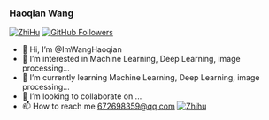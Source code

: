 ### Haoqian Wang     
[![ZhiHu](https://img.shields.io/badge/ZhiHu-知乎-blue)](https://www.zhihu.com/people/wanghaoq-23) 
[![GitHub Followers](https://github.com/ImWangHaoqian?style=social)](https://github.com/ImWangHaoqian)

- 👋 Hi, I’m @ImWangHaoqian
- 👀 I’m interested in Machine Learning, Deep Learning, image processing...
- 🌱 I’m currently learning Machine Learning, Deep Learning, image processing...
- 💞️ I’m looking to collaborate on ...
- 📫 How to reach me 672698359@qq.com
[![Zhihu](https://img.shields.io/badge/-Zhihu-blue?style=flat-square&logo=Zhihu&logoColor=white)]()

<!---
ImWangHaoqian/ImWangHaoqian is a ✨ special ✨ repository because its `README.md` (this file) appears on your GitHub profile.
You can click the Preview link to take a look at your changes.
--->
